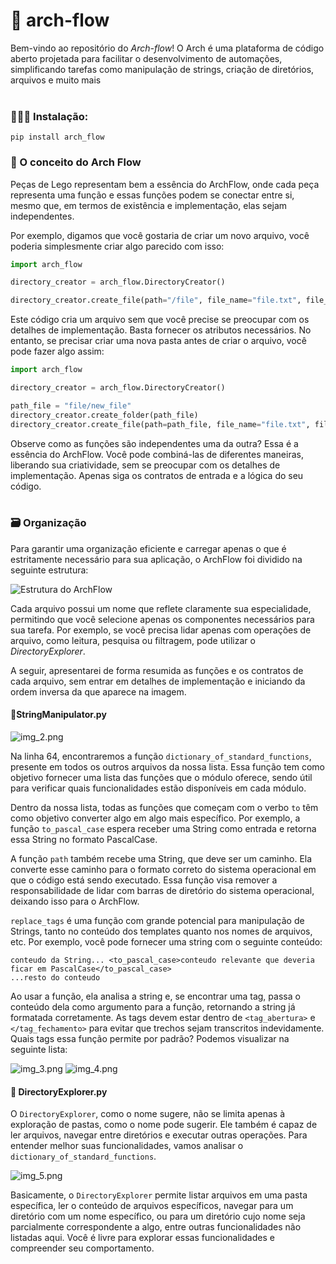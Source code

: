 # 🤖 arch-flow
Bem-vindo ao repositório do _Arch-flow_! O Arch é uma plataforma de código aberto projetada para 
facilitar o desenvolvimento de automações, simplificando tarefas como manipulação de strings, 
criação de diretórios, arquivos e muito mais
<br><br>

### 🧑🏽‍💻 Instalação:

```commandline
pip install arch_flow
```


### 🧩 O conceito do Arch Flow

Peças de Lego representam bem a essência do ArchFlow, onde cada peça representa uma função e 
essas funções podem se conectar entre si, mesmo que, em termos de existência e implementação,
elas sejam independentes.

Por exemplo, digamos que você gostaria de criar um novo arquivo, você poderia simplesmente 
criar algo parecido com isso:
```python
import arch_flow

directory_creator = arch_flow.DirectoryCreator()

directory_creator.create_file(path="/file", file_name="file.txt", file_content="file content...")
```
Este código cria um arquivo sem que você precise se preocupar com os detalhes de implementação. 
Basta fornecer os atributos necessários. No entanto, se precisar criar uma nova pasta antes de criar
o arquivo, você pode fazer algo assim:

```python
import arch_flow

directory_creator = arch_flow.DirectoryCreator()

path_file = "file/new_file"
directory_creator.create_folder(path_file)
directory_creator.create_file(path=path_file, file_name="file.txt", file_content="file content...")
```
Observe como as funções são independentes uma da outra? Essa é a essência do ArchFlow.
Você pode combiná-las de diferentes maneiras, liberando sua criatividade, sem se preocupar
com os detalhes de implementação. Apenas siga os contratos de entrada e a lógica do seu código.
<br><br>

### 🗃️ Organização

Para garantir uma organização eficiente e carregar apenas o que é estritamente necessário para sua aplicação, 
o ArchFlow foi dividido na seguinte estrutura:

![Estrutura do ArchFlow](img.png)

Cada arquivo possui um nome que reflete claramente sua especialidade, permitindo que você selecione
apenas os componentes necessários para sua tarefa. Por exemplo, se você precisa lidar apenas com 
operações de arquivo, como leitura, pesquisa ou filtragem, pode utilizar o _DirectoryExplorer_.

A seguir, apresentarei de forma resumida as funções e os contratos de cada arquivo, sem entrar em 
detalhes de implementação e iniciando da ordem inversa da que aparece na imagem.

#### 📄StringManipulator.py

![img_2.png](img_2.png)

Na linha 64, encontraremos a função `dictionary_of_standard_functions`, presente em todos os outros 
arquivos da nossa lista. Essa função tem como objetivo fornecer uma lista das funções que o módulo 
oferece, sendo útil para verificar quais funcionalidades estão disponíveis em cada módulo.

Dentro da nossa lista, todas as funções que começam com o verbo `to` têm como objetivo converter 
algo em algo mais específico. Por exemplo, a função `to_pascal_case` espera receber uma String como
entrada e retorna essa String no formato PascalCase.

A função `path` também recebe uma String, que deve ser um caminho. Ela converte esse caminho para o
formato correto do sistema operacional em que o código está sendo executado. Essa função visa remover
a responsabilidade de lidar com barras de diretório do sistema operacional, deixando isso para 
o ArchFlow.

`replace_tags` é uma função com grande potencial para manipulação de Strings, tanto no conteúdo dos 
templates quanto nos nomes de arquivos, etc. Por exemplo, você pode fornecer uma string com o 
seguinte conteúdo:

```
conteudo da String... <to_pascal_case>conteudo relevante que deveria ficar em PascalCase</to_pascal_case> 
...resto do conteudo
```

Ao usar a função, ela analisa a string e, se encontrar uma tag, passa o conteúdo dela como argumento
para a função, retornando a string já formatada corretamente. As tags devem estar dentro de 
`<tag_abertura>` e `</tag_fechamento>` para evitar que trechos sejam transcritos indevidamente. 
Quais tags essa função permite por padrão? Podemos visualizar na seguinte lista:

![img_3.png](img_3.png)
![img_4.png](img_4.png)

#### 📄 DirectoryExplorer.py

O `DirectoryExplorer`, como o nome sugere, não se limita apenas à exploração de pastas, como o 
nome pode sugerir. Ele também é capaz de ler arquivos, navegar entre diretórios e executar 
outras operações. Para entender melhor suas funcionalidades, vamos analisar o 
`dictionary_of_standard_functions`.

![img_5.png](img_5.png)

Basicamente, o `DirectoryExplorer` permite listar arquivos em uma pasta específica, ler o 
conteúdo de arquivos específicos, navegar para um diretório com um nome específico, ou 
para um diretório cujo nome seja parcialmente correspondente a algo, entre outras funcionalidades
não listadas aqui. Você é livre para explorar essas funcionalidades e compreender seu comportamento.
